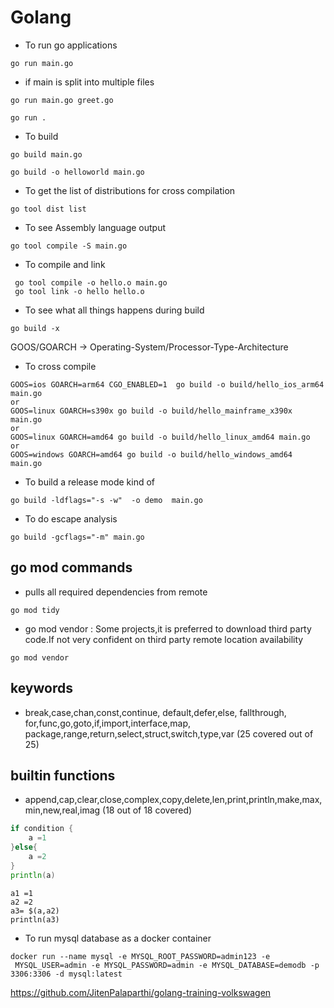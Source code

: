 # Golang


- To run go applications

```
go run main.go
```

- if main is split into multiple files

```
go run main.go greet.go
```

```
go run .
```

- To build

```
go build main.go
```

```
go build -o helloworld main.go
```

- To get the list of distributions for cross compilation

```
go tool dist list
```

- To see Assembly language output

```
go tool compile -S main.go 
```

- To compile and link 

```
 go tool compile -o hello.o main.go
 go tool link -o hello hello.o 
```

- To see what all things happens during build

```
go build -x
```

GOOS/GOARCH -> Operating-System/Processor-Type-Architecture

- To cross compile

```
GOOS=ios GOARCH=arm64 CGO_ENABLED=1  go build -o build/hello_ios_arm64  main.go
or
GOOS=linux GOARCH=s390x go build -o build/hello_mainframe_x390x  main.go
or 
GOOS=linux GOARCH=amd64 go build -o build/hello_linux_amd64 main.go
or
GOOS=windows GOARCH=amd64 go build -o build/hello_windows_amd64 main.go
```
- To build  a release mode kind of 

```
go build -ldflags="-s -w"  -o demo  main.go
```

- To do escape analysis

```
go build -gcflags="-m" main.go
```

## go mod commands

- pulls all required dependencies from remote
```
go mod tidy
```

- go mod vendor : Some projects,it is preferred to download third party code.If not very confident on third party remote location availability

```
go mod vendor
```

## keywords 

- break,case,chan,const,continue, default,defer,else, fallthrough, for,func,go,goto,if,import,interface,map, package,range,return,select,struct,switch,type,var (25 covered out of 25)

## builtin functions

- append,cap,clear,close,complex,copy,delete,len,print,println,make,max,min,new,real,imag (18 out of 18 covered)

```go
if condition {
    a =1
}else{
    a =2
}
println(a)
```

```
a1 =1
a2 =2 
a3= $(a,a2)
println(a3)
```

- To run mysql database as a docker container

```
docker run --name mysql -e MYSQL_ROOT_PASSWORD=admin123 -e
 MYSQL_USER=admin -e MYSQL_PASSWORD=admin -e MYSQL_DATABASE=demodb -p 3306:3306 -d mysql:latest
```


https://github.com/JitenPalaparthi/golang-training-volkswagen